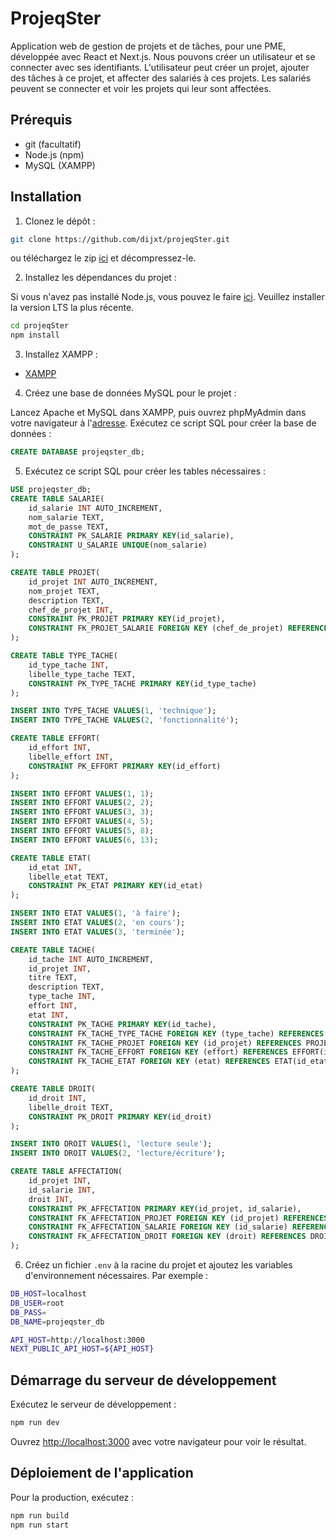 # ProjeqSter

Application web de gestion de projets et de tâches, pour une PME, développée avec React et Next.js.
Nous pouvons créer un utilisateur et se connecter avec ses identifiants. L'utilisateur peut créer un projet, ajouter des tâches à ce projet, et affecter des salariés à ces projets. Les salariés peuvent se connecter et voir les projets qui leur sont affectées.

## Prérequis

- git (facultatif)
- Node.js (npm)
- MySQL (XAMPP)

## Installation

1. Clonez le dépôt :

```bash
git clone https://github.com/dijxt/projeqSter.git
```

ou téléchargez le zip [ici](https://github.com/dijxt/projeqSter/archive/refs/heads/main.zip) et décompressez-le.

2. Installez les dépendances du projet :

Si vous n'avez pas installé Node.js, vous pouvez le faire [ici](https://nodejs.org/en/download/). Veuillez installer la version LTS la plus récente.

```bash
cd projeqSter
npm install
```

3. Installez XAMPP :

- [XAMPP](https://www.apachefriends.org/fr/download.html)

4. Créez une base de données MySQL pour le projet :

Lancez Apache et MySQL dans XAMPP, puis ouvrez phpMyAdmin dans votre navigateur à l'[adresse](http://localhost/phpmyadmin/).
Exécutez ce script SQL pour créer la base de données :

```sql
CREATE DATABASE projeqster_db;
```

5. Exécutez ce script SQL pour créer les tables nécessaires :

```sql
USE projeqster_db;
CREATE TABLE SALARIE(
    id_salarie INT AUTO_INCREMENT,
    nom_salarie TEXT,
    mot_de_passe TEXT,
    CONSTRAINT PK_SALARIE PRIMARY KEY(id_salarie),
    CONSTRAINT U_SALARIE UNIQUE(nom_salarie)
);

CREATE TABLE PROJET(
    id_projet INT AUTO_INCREMENT,
    nom_projet TEXT,
    description TEXT,
    chef_de_projet INT,
    CONSTRAINT PK_PROJET PRIMARY KEY(id_projet),
    CONSTRAINT FK_PROJET_SALARIE FOREIGN KEY (chef_de_projet) REFERENCES SALARIE(id_salarie)
);

CREATE TABLE TYPE_TACHE(
    id_type_tache INT,
    libelle_type_tache TEXT,
    CONSTRAINT PK_TYPE_TACHE PRIMARY KEY(id_type_tache)
);

INSERT INTO TYPE_TACHE VALUES(1, 'technique');
INSERT INTO TYPE_TACHE VALUES(2, 'fonctionnalité');

CREATE TABLE EFFORT(
    id_effort INT,
    libelle_effort INT,
    CONSTRAINT PK_EFFORT PRIMARY KEY(id_effort)
);

INSERT INTO EFFORT VALUES(1, 1);
INSERT INTO EFFORT VALUES(2, 2);
INSERT INTO EFFORT VALUES(3, 3);
INSERT INTO EFFORT VALUES(4, 5);
INSERT INTO EFFORT VALUES(5, 8);
INSERT INTO EFFORT VALUES(6, 13);

CREATE TABLE ETAT(
    id_etat INT,
    libelle_etat TEXT,
    CONSTRAINT PK_ETAT PRIMARY KEY(id_etat)
);

INSERT INTO ETAT VALUES(1, 'à faire');
INSERT INTO ETAT VALUES(2, 'en cours');
INSERT INTO ETAT VALUES(3, 'terminée');

CREATE TABLE TACHE(
    id_tache INT AUTO_INCREMENT,
    id_projet INT,
    titre TEXT,
    description TEXT,
    type_tache INT,
    effort INT,
    etat INT,
    CONSTRAINT PK_TACHE PRIMARY KEY(id_tache),
    CONSTRAINT FK_TACHE_TYPE_TACHE FOREIGN KEY (type_tache) REFERENCES TYPE_TACHE(id_type_tache),
    CONSTRAINT FK_TACHE_PROJET FOREIGN KEY (id_projet) REFERENCES PROJET(id_projet),
    CONSTRAINT FK_TACHE_EFFORT FOREIGN KEY (effort) REFERENCES EFFORT(id_effort),
    CONSTRAINT FK_TACHE_ETAT FOREIGN KEY (etat) REFERENCES ETAT(id_etat)
);

CREATE TABLE DROIT(
    id_droit INT,
    libelle_droit TEXT,
    CONSTRAINT PK_DROIT PRIMARY KEY(id_droit)
);

INSERT INTO DROIT VALUES(1, 'lecture seule');
INSERT INTO DROIT VALUES(2, 'lecture/écriture');

CREATE TABLE AFFECTATION(
    id_projet INT,
    id_salarie INT,
    droit INT,
    CONSTRAINT PK_AFFECTATION PRIMARY KEY(id_projet, id_salarie),
    CONSTRAINT FK_AFFECTATION_PROJET FOREIGN KEY (id_projet) REFERENCES PROJET(id_projet),
    CONSTRAINT FK_AFFECTATION_SALARIE FOREIGN KEY (id_salarie) REFERENCES SALARIE(id_salarie),
    CONSTRAINT FK_AFFECTATION_DROIT FOREIGN KEY (droit) REFERENCES DROIT(id_droit)
);

```

6. Créez un fichier `.env` à la racine du projet et ajoutez les variables d'environnement nécessaires. Par exemple :

```bash
DB_HOST=localhost
DB_USER=root
DB_PASS=
DB_NAME=projeqster_db

API_HOST=http://localhost:3000
NEXT_PUBLIC_API_HOST=${API_HOST}
```

## Démarrage du serveur de développement

Exécutez le serveur de développement :

```bash
npm run dev
```

Ouvrez [http://localhost:3000](http://localhost:3000) avec votre navigateur pour voir le résultat.

## Déploiement de l'application

Pour la production, exécutez :

```bash
npm run build
npm run start
```
